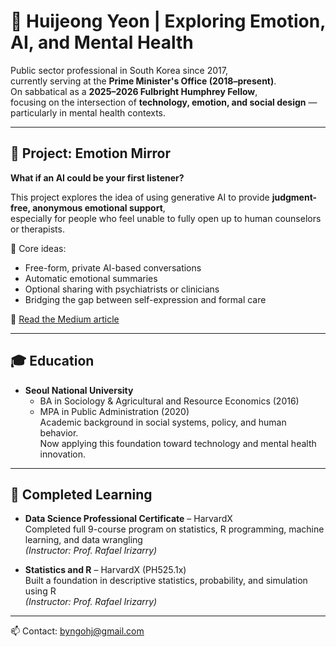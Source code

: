 # 🧠 Huijeong Yeon | Exploring Emotion, AI, and Mental Health

Public sector professional in South Korea since 2017,  
currently serving at the **Prime Minister's Office (2018–present)**.  
On sabbatical as a **2025–2026 Fulbright Humphrey Fellow**,  
focusing on the intersection of **technology, emotion, and social design** — particularly in mental health contexts.

---

## 🌱 Project: Emotion Mirror

**What if an AI could be your first listener?**

This project explores the idea of using generative AI to provide **judgment-free, anonymous emotional support**,  
especially for people who feel unable to fully open up to human counselors or therapists.

🔹 Core ideas:
- Free-form, private AI-based conversations  
- Automatic emotional summaries  
- Optional sharing with psychiatrists or clinicians  
- Bridging the gap between self-expression and formal care

📝 [Read the Medium article](https://medium.com/@byngohj/what-if-an-ai-could-be-your-first-listener-73258583c3ee)

---

## 🎓 Education

- **Seoul National University**  
  - BA in Sociology & Agricultural and Resource Economics (2016)  
  - MPA in Public Administration (2020)  
  Academic background in social systems, policy, and human behavior.  
  Now applying this foundation toward technology and mental health innovation.

---

## 📘 Completed Learning

- **Data Science Professional Certificate** – HarvardX  
  Completed full 9-course program on statistics, R programming, machine learning, and data wrangling  
  *(Instructor: Prof. Rafael Irizarry)*

- **Statistics and R** – HarvardX (PH525.1x)  
  Built a foundation in descriptive statistics, probability, and simulation using R  
  *(Instructor: Prof. Rafael Irizarry)*

---

📫 Contact: byngohj@gmail.com
